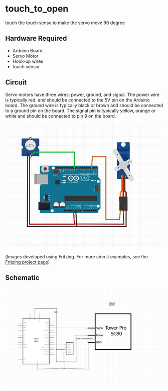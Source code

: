 # touch_to_open

touch the touch senso to make the servo move 90 degree

## Hardware Required

* Arduino Board
* Servo Motor
* Hook-up wires
* touch sensor

## Circuit

Servo motors have three wires: power, ground, and signal. The power wire is typically red, and should be connected to the 5V pin on the Arduino board. The ground wire is typically black or brown and should be connected to a ground pin on the board. The signal pin is typically yellow, orange or white and should be connected to pin 9 on the board.

![](images/Touch_to_open_BB.JPG)

(Images developed using Fritzing. For more circuit examples, see the [Fritzing project page](http://fritzing.org/projects/))

## Schematic

![](images/Touch_to_open_schem.JPG)


